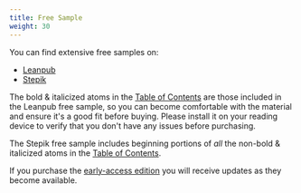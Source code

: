 ```yaml
---
title: Free Sample
weight: 30
---
```


You can find extensive free samples on:

- [Leanpub](https://leanpub.com/AtomicKotlin)
- [Stepik](https://stepik.org/course/19590)

The bold & italicized atoms in the [Table of Contents](https://www.atomickotlin.com/contents/) are those included
in the Leanpub free sample, so you can become comfortable with the material and
ensure it's a good fit before buying. Please install it on your reading device
to verify that you don't have any issues before purchasing.

The Stepik free sample includes beginning portions of *all* the non-bold &
italicized atoms in the [Table of Contents](https://www.atomickotlin.com/contents/).

If you purchase the
[early-access edition](https://www.atomickotlin.com/earlyaccess/) you will
receive updates as they become available.

